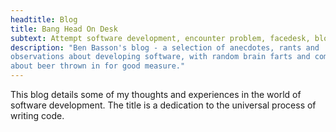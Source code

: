 ```yaml
---
headtitle: Blog
title: Bang Head On Desk
subtext: Attempt software development, encounter problem, facedesk, blog.
description: "Ben Basson's blog - a selection of anecdotes, rants and 
observations about developing software, with random brain farts and comments 
about beer thrown in for good measure."
---
```


This blog details some of my thoughts and experiences in the world of software
development. The title is a dedication to the universal process of writing 
code.
